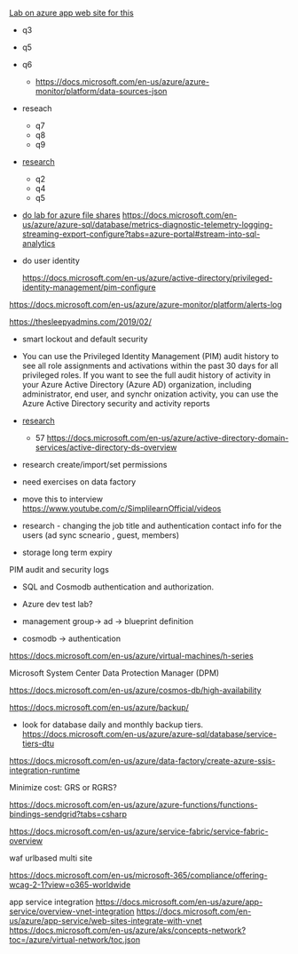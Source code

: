 [Lab on azure app web site for this](https://www.examtopics.com/exams/microsoft/az-304/view/) 
* q3
* q5
* q6
  * https://docs.microsoft.com/en-us/azure/azure-monitor/platform/data-sources-json

* reseach 
  * q7
  * q8
  * q9

* [research](https://www.examtopics.com/exams/microsoft/az-304/view/4/)
  * q2
  * q4
  * q5


* [do lab for azure file shares](https://docs.microsoft.com/en-us/azure/storage/files/)
https://docs.microsoft.com/en-us/azure/azure-sql/database/metrics-diagnostic-telemetry-logging-streaming-export-configure?tabs=azure-portal#stream-into-sql-analytics

* do user identity 

  https://docs.microsoft.com/en-us/azure/active-directory/privileged-identity-management/pim-configure

 
 https://docs.microsoft.com/en-us/azure/azure-monitor/platform/alerts-log
  


https://thesleepyadmins.com/2019/02/

* smart lockout and default security
* You can use the Privileged Identity Management (PIM) audit history to see all role assignments and activations within the past 30 days for all privileged roles. If you want to see the full audit history of activity in your Azure Active Directory (Azure AD) organization, including administrator, end user, and synchr
onization activity, you can use the Azure Active Directory security and activity reports

* [research](https://www.examtopics.com/exams/microsoft/az-304/view/15/)
  * 57
https://docs.microsoft.com/en-us/azure/active-directory-domain-services/active-directory-ds-overview

* research create/import/set permissions








* need exercises on data factory

* move this to interview
  https://www.youtube.com/c/SimplilearnOfficial/videos

* research - changing the job title and authentication contact info for the users (ad sync scneario , guest, members)

- storage long term expiry

PIM audit and security logs

- SQL and Cosmodb authentication and authorization.

- Azure dev test lab?

- management group-> ad -> blueprint definition

- cosmodb -> authentication

https://docs.microsoft.com/en-us/azure/virtual-machines/h-series

Microsoft System Center Data Protection Manager (DPM)

https://docs.microsoft.com/en-us/azure/cosmos-db/high-availability

https://docs.microsoft.com/en-us/azure/backup/

- look for database daily and monthly backup tiers.
https://docs.microsoft.com/en-us/azure/azure-sql/database/service-tiers-dtu

https://docs.microsoft.com/en-us/azure/data-factory/create-azure-ssis-integration-runtime

Minimize cost: GRS or RGRS?

https://docs.microsoft.com/en-us/azure/azure-functions/functions-bindings-sendgrid?tabs=csharp

https://docs.microsoft.com/en-us/azure/service-fabric/service-fabric-overview

waf urlbased multi site

https://docs.microsoft.com/en-us/microsoft-365/compliance/offering-wcag-2-1?view=o365-worldwide

app service integration
https://docs.microsoft.com/en-us/azure/app-service/overview-vnet-integration
https://docs.microsoft.com/en-us/azure/app-service/web-sites-integrate-with-vnet
https://docs.microsoft.com/en-us/azure/aks/concepts-network?toc=/azure/virtual-network/toc.json


